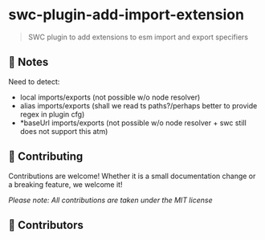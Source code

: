 # swc-plugin-add-import-extension

> SWC plugin to add extensions to esm import and export specifiers

## 📄 Notes

Need to detect:
- local imports/exports (not possible w/o node resolver)
- alias imports/exports (shall we read ts paths?/perhaps better to provide regex in plugin cfg)
- *baseUrl imports/exports (not possible w/o node resolver + swc still does not support this atm)

## 🎉 Contributing

Contributions are welcome! Whether it is a small documentation change or a breaking feature, we welcome it!

_Please note: All contributions are taken under the MIT license_

## 👥 Contributors

<!-- readme: contributors -start -->
<!-- readme: contributors -end -->

